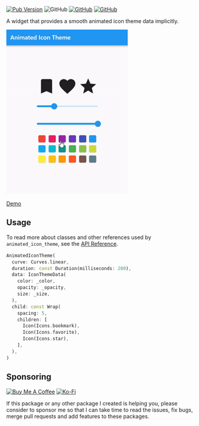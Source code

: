 [![Pub Version](https://img.shields.io/pub/v/animated_icon_theme)](https://pub.dev/packages/animated_icon_theme) ![GitHub](https://img.shields.io/github/license/davigmacode/flutter_animated_icon_theme) [![GitHub](https://badgen.net/badge/icon/buymeacoffee?icon=buymeacoffee&color=yellow&label)](https://www.buymeacoffee.com/davigmacode) [![GitHub](https://badgen.net/badge/icon/ko-fi?icon=kofi&color=red&label)](https://ko-fi.com/davigmacode)

A widget that provides a smooth animated icon theme data implicitly.

[![Preview](https://github.com/davigmacode/flutter_animated_icon_theme/raw/main/media/preview.gif)](https://davigmacode.github.io/flutter_animated_icon_theme)

[Demo](https://davigmacode.github.io/flutter_animated_icon_theme)

## Usage

To read more about classes and other references used by `animated_icon_theme`, see the [API Reference](https://pub.dev/documentation/animated_icon_theme/latest/).

```dart
AnimatedIconTheme(
  curve: Curves.linear,
  duration: const Duration(milliseconds: 200),
  data: IconThemeData(
    color: _color,
    opacity: _opacity,
    size: _size,
  ),
  child: const Wrap(
    spacing: 5,
    children: [
      Icon(Icons.bookmark),
      Icon(Icons.favorite),
      Icon(Icons.star),
    ],
  ),
)
```

## Sponsoring

<a href="https://www.buymeacoffee.com/davigmacode" target="_blank"><img src="https://cdn.buymeacoffee.com/buttons/v2/default-yellow.png" alt="Buy Me A Coffee" height="45"></a>
<a href="https://ko-fi.com/davigmacode" target="_blank"><img src="https://storage.ko-fi.com/cdn/brandasset/kofi_s_tag_white.png" alt="Ko-Fi" height="45"></a>

If this package or any other package I created is helping you, please consider to sponsor me so that I can take time to read the issues, fix bugs, merge pull requests and add features to these packages.
